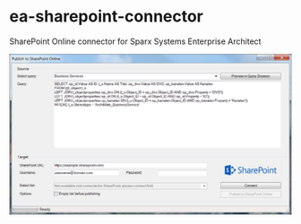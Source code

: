 # ea-sharepoint-connector
SharePoint Online connector for Sparx Systems Enterprise Architect

![Screenshot](https://raw.githubusercontent.com/allardbrand/ea-sharepoint-connector/master/Screenshot.png)